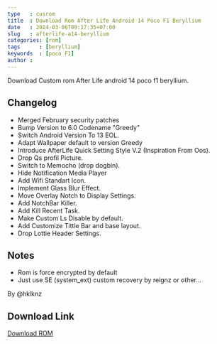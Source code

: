 ```yaml
---
type   : cusrom
title  : Download Rom After Life Android 14 Poco F1 Beryllium
date   : 2024-03-06T09:17:35+07:00
slug   : afterlife-a14-beryllium
categories: [rom]
tags      : [beryllium]
keywords  : [poco F1]
author :
---
```


Download Custom rom After Life android 14 poco f1 beryllium.


## Changelog
- Merged February security patches
- Bump Version to 6.0 Codename "Greedy"
- Switch Android Version To 13 EOL.
- Adapt Wallpaper default to version Greedy
- Introduce AfterLife Quick Setting Style V.2 (Inspiration From Oos).
- Drop Qs profil Picture.
- Switch to Memocho (drop dogbin).
- Hide Notification Media Player
- Add Wifi Standart Icon.
- Implement Glass Blur Effect.
- Move Overlay Notch to Display Settings.
- Add NotchBar Killer.
- Add Kill Recent Task.
- Make Custom Ls Disable by default.
- Add Customize Tittle Bar and base layout.
- Drop Lottie Header Settings.

## Notes
- Rom is force encrypted by default
- Just use SE (system_ext) custom recovery by reignz or other...

By @hklknz

## Download Link
[Download ROM](https://sourceforge.net/projects/afterlife-projects/files/release/beryllium/AfterLife-V6.0-Greedy-OFFICIAL-beryllium-20240224-CoreGApps.zip/download)

